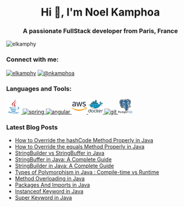 <h1 align="center">Hi 👋, I'm Noel Kamphoa</h1>
<h3 align="center">A passionate FullStack developer from Paris, France</h3>

<p align="left"> <img src="https://komarev.com/ghpvc/?username=elkamphy&label=Profile%20views&color=0e75b6&style=flat" alt="elkamphy" /> </p>

<h3 align="left">Connect with me:</h3>
<p align="left">
<a href="https://www.linkedin.com/in/noelkamphoa/" target="blank"><img align="center" src="https://raw.githubusercontent.com/rahuldkjain/github-profile-readme-generator/master/src/images/icons/Social/linked-in-alt.svg" alt="elkamphy" height="30" width="40" /></a>
<a href="https://twitter.com/nkamphoa" target="blank"><img align="center" src="https://raw.githubusercontent.com/rahuldkjain/github-profile-readme-generator/master/src/images/icons/Social/twitter.svg" alt="@nkamphoa" height="30" width="40" /></a>
</p>

<h3 align="left">Languages and Tools:</h3>
<p align="left"> <a href="https://www.java.com" target="_blank" rel="noreferrer"> <img src="https://raw.githubusercontent.com/devicons/devicon/master/icons/java/java-original.svg" alt="java" width="40" height="40"/> </a>  <a href="https://spring.io/" target="_blank" rel="noreferrer"> <img src="https://www.vectorlogo.zone/logos/springio/springio-icon.svg" alt="spring" width="40" height="40"/> </a> <a href="https://angular.io" target="_blank" rel="noreferrer"> <img src="https://angular.io/assets/images/logos/angular/angular.svg" alt="angular" width="40" height="40"/> </a> <a href="https://aws.amazon.com" target="_blank" rel="noreferrer"> <img src="https://raw.githubusercontent.com/devicons/devicon/master/icons/amazonwebservices/amazonwebservices-original-wordmark.svg" alt="aws" width="40" height="40"/> </a> <a href="https://www.docker.com/" target="_blank" rel="noreferrer"> <img src="https://raw.githubusercontent.com/devicons/devicon/master/icons/docker/docker-original-wordmark.svg" alt="docker" width="40" height="40"/> </a> <a href="https://git-scm.com/" target="_blank" rel="noreferrer"> <img src="https://www.vectorlogo.zone/logos/git-scm/git-scm-icon.svg" alt="git" width="40" height="40"/> </a> <a href="https://www.postgresql.org" target="_blank" rel="noreferrer"> <img src="https://raw.githubusercontent.com/devicons/devicon/master/icons/postgresql/postgresql-original-wordmark.svg" alt="postgresql" width="40" height="40"/> </a></p>

### Latest Blog Posts
<!-- BLOG-POST-LIST:START -->
- [How to Override the hashCode Method Properly in Java](https://nkamphoa.com/hashcode-method-in-java/)
- [How to Override the equals Method Properly in Java](https://nkamphoa.com/equals-method-in-java/)
- [StringBuilder vs StringBuffer in Java](https://nkamphoa.com/stringbuilder-vs-stringbuffer-in-java/)
- [StringBuffer in Java: A Complete Guide](https://nkamphoa.com/stringbuffer-in-java/)
- [StringBuilder in Java: A Complete Guide](https://nkamphoa.com/stringbuilder-in-java/)
- [Types of Polymorphism in Java : Compile-time vs Runtime](https://nkamphoa.com/types-of-polymorphism-in-java/)
- [Method Overloading in Java](https://nkamphoa.com/overload-method-in-java/)
- [Packages And Imports in Java](https://nkamphoa.com/packages-and-imports-in-java/)
- [Instanceof Keyword in Java](https://nkamphoa.com/instanceof-keyword-in-java/)
- [Super Keyword in Java](https://nkamphoa.com/super-keyword-in-java/)
<!-- BLOG-POST-LIST:END -->

